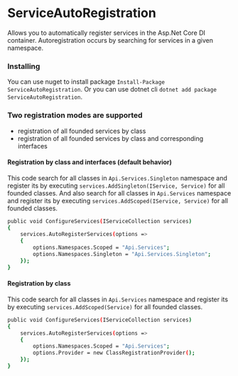 # ServiceAutoRegistration
Allows you to automatically register services in the Asp.Net Core DI container. Autoregistration occurs by searching for services in a given namespace.

### Installing
You can use nuget to install package `Install-Package ServiceAutoRegistration`.
Or you can use dotnet cli `dotnet add package ServiceAutoRegistration`.

### Two registration modes are supported
* registration of all founded services by class
* registration of all founded services by class and corresponding interfaces
 
#### Registration by class and interfaces (default behavior)
This code search for all classes in `Api.Services.Singleton` namespace and register its by executing `services.AddSingleton(IService, Service)` for all founded classes. And also search for all classes in `Api.Services` namespace and register its by executing `services.AddScoped(IService, Service)` for all founded classes.
```sh
public void ConfigureServices(IServiceCollection services)
{
	services.AutoRegisterServices(options =>
	{
		options.Namespaces.Scoped = "Api.Services";
		options.Namespaces.Singleton = "Api.Services.Singleton";
	});
}
```

#### Registration by class
This code search for all classes in `Api.Services` namespace and register its by executing `services.AddScoped(Service)` for all founded classes.
```sh
public void ConfigureServices(IServiceCollection services)
{
	services.AutoRegisterServices(options =>
	{
		options.Namespaces.Scoped = "Api.Services";
		options.Provider = new ClassRegistrationProvider();
	});
}
```
